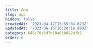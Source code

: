 ```yaml
---
title: App
slug: app
hidden: false
createdAt: '2023-04-12T15:55:04.023Z'
updatedAt: '2023-06-16T16:20:18.899Z'
category: 648c78a5d7d50a06b022afb2
order: 6
---
```

